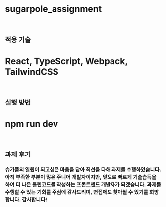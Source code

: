 # sugarpole_assignment

<br/>

## 적용 기술

# React, TypeScript, Webpack, TailwindCSS

<br/>

## 실행 방법

# npm run dev

<br/>

## 과제 후기

### 슈가폴의 일원이 되고싶은 마음을 담아 최선을 다해 과제를 수행하였습니다. 아직 부족한 부분이 많은 주니어 개발자이지만, 앞으로 빠르게 기술습득을 하여 더 나은 클린코드를 작성하는 프론트엔드 개발자가 되겠습니다. 과제를 수행할 수 있는 기회를 주심에 감사드리며, 면접에도 찾아뵐 수 있기를 희망합니다. 감사합니다!
